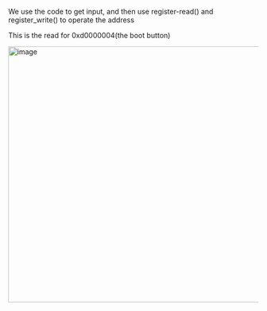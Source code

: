 
We use the code to get input, and then use register-read() and register_write() to operate the address

This is the read for 0xd0000004(the boot button)

<img width="515" alt="image" src="https://user-images.githubusercontent.com/58932929/200098677-5ffe3cc5-754e-406f-9205-cca2fc5ff1cf.png">

